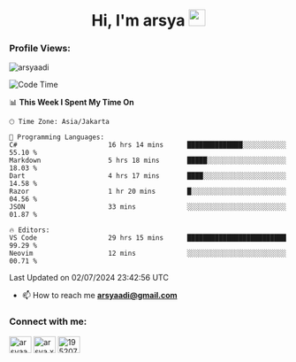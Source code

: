 <h1 align="center">Hi, I'm arsya 
  <img src="https://media.giphy.com/media/hvRJCLFzcasrR4ia7z/giphy.gif" width="30px"/>
</h1>

<p align="left"> <h3>Profile Views:</h3> <img src="https://komarev.com/ghpvc/?username=arsyaadi&label=Profile%20views&color=0e75b6&style=flat" alt="arsyaadi" /> </p>

<!--START_SECTION:waka-->
![Code Time](http://img.shields.io/badge/Code%20Time-2%2C871%20hrs%2013%20mins-blue)

📊 **This Week I Spent My Time On** 

```text
🕑︎ Time Zone: Asia/Jakarta

💬 Programming Languages: 
C#                       16 hrs 14 mins      ██████████████░░░░░░░░░░░   55.10 % 
Markdown                 5 hrs 18 mins       █████░░░░░░░░░░░░░░░░░░░░   18.03 % 
Dart                     4 hrs 17 mins       ████░░░░░░░░░░░░░░░░░░░░░   14.58 % 
Razor                    1 hr 20 mins        █░░░░░░░░░░░░░░░░░░░░░░░░   04.56 % 
JSON                     33 mins             ░░░░░░░░░░░░░░░░░░░░░░░░░   01.87 % 

🔥 Editors: 
VS Code                  29 hrs 15 mins      █████████████████████████   99.29 % 
Neovim                   12 mins             ░░░░░░░░░░░░░░░░░░░░░░░░░   00.71 % 
```


 Last Updated on 02/07/2024 23:42:56 UTC
<!--END_SECTION:waka-->

- 📫 How to reach me **arsyaadi@gmail.com**


<h3 align="left">Connect with me:</h3>
<p align="left">
<a href="https://linkedin.com/in/arsyaadi" target="blank"><img align="center" src="https://raw.githubusercontent.com/rahuldkjain/github-profile-readme-generator/master/src/images/icons/Social/linked-in-alt.svg" alt="arsyaadi" height="30" width="40" /></a>
<a href="https://fb.com/arsya.xkz" target="blank"><img align="center" src="https://raw.githubusercontent.com/rahuldkjain/github-profile-readme-generator/master/src/images/icons/Social/facebook.svg" alt="arsya.xkz" height="30" width="40" /></a>
<a href="https://stackoverflow.com/users/19520749" target="blank"><img align="center" src="https://raw.githubusercontent.com/rahuldkjain/github-profile-readme-generator/master/src/images/icons/Social/stack-overflow.svg" alt="19520749" height="30" width="40" /></a>
</p>
